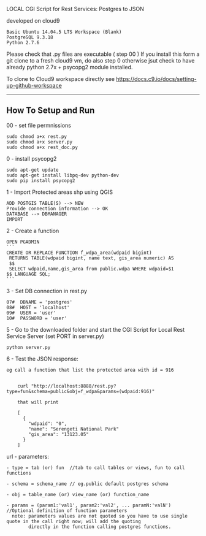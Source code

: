 LOCAL CGI Script for Rest Services: Postgres to JSON

developed on cloud9

    Basic Ubuntu 14.04.5 LTS Workspace (Blank)
    PostgreSQL 9.3.18
    Python 2.7.6

Please check that .py files are executable ( step 00 )
If you install this form a git clone to a fresh cloud9 vm, do also step 0
otherwise jsut check to have already python 2.7x + psycopg2 module installed.

To clone to Cloud9 workspace directly see https://docs.c9.io/docs/setting-up-github-workspace

------------------
How To Setup and Run
------------------
00 - set file permnissions

    sudo chmod a+x rest.py
    sudo chmod a+x server.py
    sudo chmod a+x rest_doc.py

0 - install psycopg2

    sudo apt-get update
    sudo apt-get install libpq-dev python-dev
    sudo pip install psycopg2
    

    
1 - Import Protected areas shp using QGIS
    
    ADD POSTGIS TABLE(S) --> NEW
    Provide connection information --> OK
    DATABASE --> DBMANAGER
    IMPORT
    
2 - Create a function

    OPEN PGADMIN  
    ```
    CREATE OR REPLACE FUNCTION f_wdpa_area(wdpaid bigint)
     RETURNS TABLE(wdpaid bigint, name text, gis_area numeric) AS 
     $$ 
     SELECT wdpaid,name,gis_area from public.wdpa WHERE wdpaid=$1 
    $$ LANGUAGE SQL;
    ```
    
3 - Set DB connection in rest.py

    07#  DBNAME = 'postgres'
    08#  HOST = 'localhost'
    09#  USER = 'user'
    10#  PASSWORD = 'user'
    
5 - Go to the downloaded folder and start the CGI Script for Local Rest Service Server (set PORT in server.py)

    python server.py
    
6 - Test the JSON response:
    
    eg call a function that list the protected area with id = 916
   
        
        curl "http://localhost:8888/rest.py?type=fun&schema=public&obj=f_wdpa&params=(wdpaid:916)"
    
        that will print
        
        [
          {
            "wdpaid": "0", 
            "name": "Serengeti National Park"
            "gis_area": "13123.05"
          }
        ]
    
url - parameters:
    
    - type = tab (or) fun  //tab to call tables or views, fun to call functions
    
    - schema = schema_name // eg.public default postgres schema
    
    - obj = table_name (or) view_name (or) function_name
    
    - params = (param1:'val1', param2:'val2', ... paramN:'valN')  //Optional definition of function parameters
      note: parameters values are not quoted so you have to use single quote in the call right now; will add the quoting
            directly in the function calling postgres functions.

